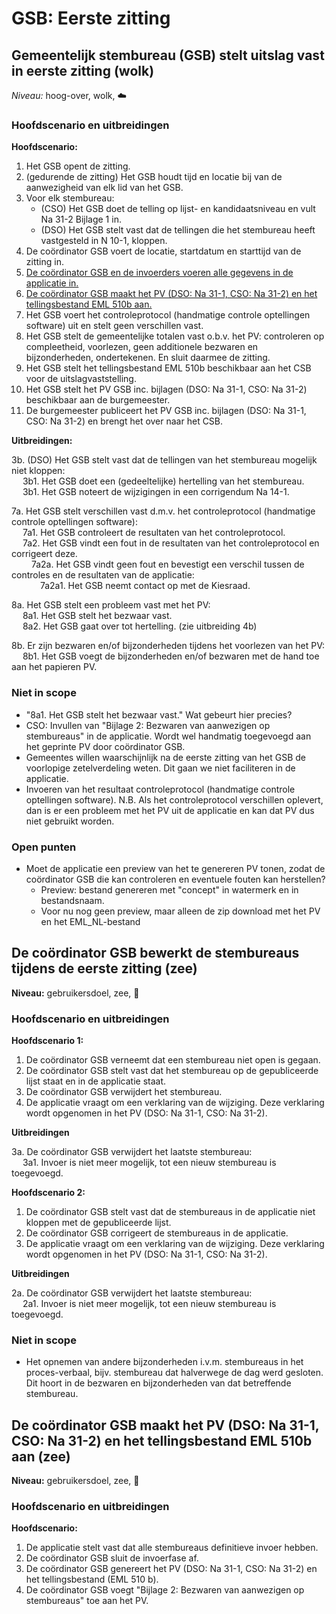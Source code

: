 # GSB: Eerste zitting

## Gemeentelijk stembureau (GSB) stelt uitslag vast in eerste zitting (wolk)

_Niveau:_ hoog-over, wolk, ☁️

### Hoofdscenario en uitbreidingen

__Hoofdscenario:__  
1. Het GSB opent de zitting.
2. (gedurende de zitting) Het GSB houdt tijd en locatie bij van de aanwezigheid van elk lid van het GSB.
3. Voor elk stembureau:
    - (CSO) Het GSB doet de telling op lijst- en kandidaatsniveau en vult Na 31-2 Bijlage 1 in.
    - (DSO) Het GSB stelt vast dat de tellingen die het stembureau heeft vastgesteld in N 10-1, kloppen.
4. De coördinator GSB voert de locatie, startdatum en starttijd van de zitting in.
5. [De coördinator GSB en de invoerders voeren alle gegevens in de applicatie in.](./gsb-invoer-eerste-zitting.md#de-coördinator-gsb-en-de-invoerders-voeren-alle-gegevens-in-de-applicatie-in-vlieger)
6. [De coördinator GSB maakt het PV (DSO: Na 31-1, CSO: Na 31-2) en het tellingsbestand EML 510b aan.](#de-coördinator-gsb-maakt-het-pv-dso-na-31-1-cso-na-31-2-en-het-tellingsbestand-eml-510b-aan-zee)
7. Het GSB voert het controleprotocol (handmatige controle optellingen software) uit en stelt geen verschillen vast.
8. Het GSB stelt de gemeentelijke totalen vast o.b.v. het PV: controleren op compleetheid, voorlezen, geen additionele bezwaren en bijzonderheden, ondertekenen. En sluit daarmee de zitting.
9. Het GSB stelt het tellingsbestand EML 510b beschikbaar aan het CSB voor de uitslagvaststelling.
10. Het GSB stelt het PV GSB inc. bijlagen (DSO: Na 31-1, CSO: Na 31-2) beschikbaar aan de burgemeester.
11. De burgemeester publiceert het PV GSB inc. bijlagen (DSO: Na 31-1, CSO: Na 31-2) en brengt het over naar het CSB.

__Uitbreidingen:__  

3b. (DSO) Het GSB stelt vast dat de tellingen van het stembureau mogelijk niet kloppen:  
&emsp; 3b1. Het GSB doet een (gedeeltelijke) hertelling van het stembureau.  
&emsp; 3b1. Het GSB noteert de wijzigingen in een corrigendum Na 14-1.

7a. Het GSB stelt verschillen vast d.m.v. het controleprotocol (handmatige controle optellingen software):  
&emsp; 7a1. Het GSB controleert de resultaten van het controleprotocol.  
&emsp; 7a2. Het GSB vindt een fout in de resultaten van het controleprotocol en corrigeert deze.  
&emsp;&emsp; 7a2a. Het GSB vindt geen fout en bevestigt een verschil tussen de controles en de resultaten van de applicatie:  
&emsp;&emsp;&emsp; 7a2a1. Het GSB neemt contact op met de Kiesraad.  

8a. Het GSB stelt een probleem vast met het PV:  
&emsp; 8a1. Het GSB stelt het bezwaar vast.  
&emsp; 8a2. Het GSB gaat over tot hertelling. (zie uitbreiding 4b)

8b. Er zijn bezwaren en/of bijzonderheden tijdens het voorlezen van het PV:  
&emsp; 8b1. Het GSB voegt de bijzonderheden en/of bezwaren met de hand toe aan het papieren PV.


### Niet in scope

- "8a1. Het GSB stelt het bezwaar vast." Wat gebeurt hier precies?
- CSO: Invullen van "Bijlage 2: Bezwaren van aanwezigen op stembureaus" in de applicatie. Wordt wel handmatig toegevoegd aan het geprinte PV door coördinator GSB.
- Gemeentes willen waarschijnlijk na de eerste zitting van het GSB de voorlopige zetelverdeling weten. Dit gaan we niet faciliteren in de applicatie.
- Invoeren van het resultaat controleprotocol (handmatige controle optellingen software). N.B. Als het controleprotocol verschillen oplevert, dan is er een probleem met het PV uit de applicatie en kan dat PV dus niet gebruikt worden.


### Open punten

- Moet de applicatie een preview van het te genereren PV tonen, zodat de coördinator GSB die kan controleren en eventuele fouten kan herstellen?
  - Preview: bestand genereren met "concept" in watermerk en in bestandsnaam.
  - Voor nu nog geen preview, maar alleen de zip download met het PV en het EML_NL-bestand

## De coördinator GSB bewerkt de stembureaus tijdens de eerste zitting (zee)

__Niveau:__ gebruikersdoel, zee, 🌊

### Hoofdscenario en uitbreidingen

__Hoofdscenario 1:__

1. De coördinator GSB verneemt dat een stembureau niet open is gegaan.
2. De coördinator GSB stelt vast dat het stembureau op de gepubliceerde lijst staat en in de applicatie staat.
3. De coördinator GSB verwijdert het stembureau.
4. De applicatie vraagt om een verklaring van de wijziging. Deze verklaring wordt opgenomen in het PV (DSO: Na 31-1, CSO: Na 31-2).

__Uitbreidingen__

3a. De coördinator GSB verwijdert het laatste stembureau:  
&emsp; 3a1. Invoer is niet meer mogelijk, tot een nieuw stembureau is toegevoegd.  

__Hoofdscenario 2:__

1. De coördinator GSB stelt vast dat de stembureaus in de applicatie niet kloppen met de gepubliceerde lijst.
2. De coördinator GSB corrigeert de stembureaus in de applicatie.
3. De applicatie vraagt om een verklaring van de wijziging. Deze verklaring wordt opgenomen in het PV (DSO: Na 31-1, CSO: Na 31-2).

__Uitbreidingen__


2a. De coördinator GSB verwijdert het laatste stembureau:  
&emsp; 2a1. Invoer is niet meer mogelijk, tot een nieuw stembureau is toegevoegd.  

### Niet in scope

- Het opnemen van andere bijzonderheden i.v.m. stembureaus in het proces-verbaal, bijv. stembureau dat halverwege de dag werd gesloten. Dit hoort in de bezwaren en bijzonderheden van dat betreffende stembureau.


## De coördinator GSB maakt het PV (DSO: Na 31-1, CSO: Na 31-2) en het tellingsbestand EML 510b aan (zee)

__Niveau:__ gebruikersdoel, zee, 🌊

### Hoofdscenario en uitbreidingen

__Hoofdscenario:__  

1. De applicatie stelt vast dat alle stembureaus definitieve invoer hebben.
2. De coördinator GSB sluit de invoerfase af.
3. De coördinator GSB genereert het PV (DSO: Na 31-1, CSO: Na 31-2) en het tellingsbestand (EML 510 b).
4. De coördinator GSB voegt "Bijlage 2: Bezwaren van aanwezigen op stembureaus" toe aan het PV.
